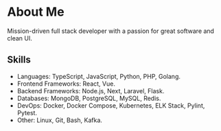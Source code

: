 # About Me

Mission-driven full stack developer with a passion for great software
and clean UI.

## Skills

* Languages: TypeScript, JavaScript, Python, PHP, Golang.
* Frontend Frameworks: React, Vue.
* Backend Frameworks:  Node.js, Next, Laravel, Flask.
* Databases: MongoDB, PostgreSQL, MySQL, Redis.
* DevOps: Docker, Docker Compose, Kubernetes, ELK Stack, Pylint, Pytest.
* Other: Linux, Git, Bash, Kafka.
